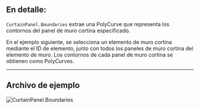 ## En detalle:
`CurtainPanel.Boundaries` extrae una PolyCurve que representa los contornos del panel de muro cortina especificado.

En el ejemplo siguiente, se selecciona un elemento de muro cortina mediante el ID de elemento, junto con todos los paneles de muro cortina del elemento de muro. Los contornos de cada panel de muro cortina se obtienen como PolyCurves.
___
## Archivo de ejemplo

![CurtainPanel.Boundaries](./Revit.Elements.CurtainPanel.Boundaries_img.jpg)
